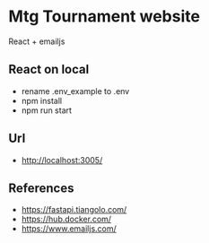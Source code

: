 # Mtg Tournament website

React + emailjs

## React on local

- rename .env_example to .env
- npm install
- npm run start

## Url

- <http://localhost:3005/>

## References

- <https://fastapi.tiangolo.com/>
- <https://hub.docker.com/>
- <https://www.emailjs.com/>
